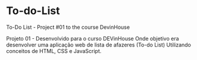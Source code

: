 # To-do-List
To-Do List - Project #01 to the course DevinHouse

Projeto 01 - Desenvolvido para o curso DEVinHouse
Onde objetivo era desenvolver uma aplicação web de lista de afazeres (To-do List)
Utilizando conceitos de HTML, CSS e JavaScript.
